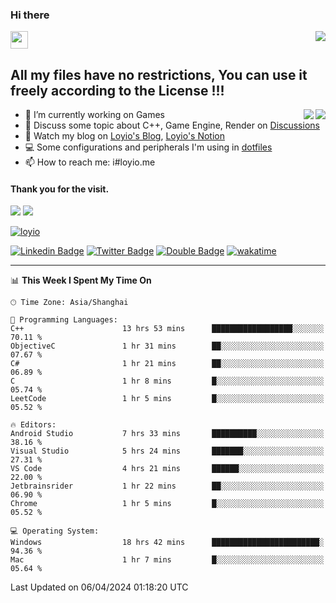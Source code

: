 <h3 align="left">Hi there</h3>
<img src='https://em-content.zobj.net/source/animated-noto-color-emoji/356/waving-hand_light-skin-tone_1f44b-1f3fb_1f3fb.gif' width='28' />
<a align="right" href="https://github.com/loyio/loyio/blob/master/STAR/README.md"><img align="right" src="https://img.shields.io/badge/LOYIO-STAR-green" /></a>

## All my files have no restrictions, You can use it freely according to the License !!!

<a href="https://github.com/loyio#gh-light-mode-only">
     <img align="right"  src="https://loy-readme.vercel.app/api/top-langs/?username=loyio&langs_count=6&hide=css,html,jupyter%20notebook" />
</a>

<a href="https://github.com/loyio#gh-dark-mode-only">
  <img align="right"  src="https://loy-readme.vercel.app/api/top-langs/?username=loyio&langs_count=6&theme=slateorange&hide=css,html,jupyter%20notebook" />
</a>



- 🔭 I’m currently working on Games
- 💬 Discuss some topic about C++, Game Engine, Render on [Discussions](https://github.com/loyio/loyio/discussions)
- 📔 Watch my blog on [Loyio's Blog](https://loyio.me), [Loyio's Notion](https://loyio.notion.site/loyio/Loyio-s-Dashboard-2f56bd29222a445ea9d9e8802a1ac83b)
- 💻 Some configurations and peripherals I'm using in [dotfiles](https://github.com/loyio/dotfiles)
- 📫 How to reach me: i#loyio.me


#### Thank you for the visit.
<img src="http://profile-counter.glitch.me/loyio/count.svg" />

<img src="https://loy-readme.vercel.app/api?username=loyio&show_icons=true&hide=stars&include_all_commits=true&hide_title=true&theme=slateorange" />

     

[![loyio](https://github-profile-trophy.vercel.app/?username=loyio&theme=onedark&column=4)](https://github.com/loyio)

[![Linkedin Badge](https://img.shields.io/badge/-@loyio-0077b5?style=flat-square&logo=Linkedin&logoColor=white&labelColor=0077b5&link=https://www.linkedin.com/in/loyio-hex-363172158/)](https://www.linkedin.com/in/loyio-hex-363172158/)
[![Twitter Badge](https://img.shields.io/badge/-@loyiome-000000?style=flat-square&labelColor=000000&logo=x&logoColor=white&link=https://twitter.com/loyiome)](https://twitter.com/loyiome)
[![Double Badge](https://img.shields.io/badge/@loyio-007722?style=flat&logo=Douban&logoColor=white)](https://www.douban.com/people/susmote)
[![wakatime](https://wakatime.com/badge/user/c0ddc104-5a20-41d1-ab9a-c4d9ea20a4d9.svg)](https://wakatime.com/@c0ddc104-5a20-41d1-ab9a-c4d9ea20a4d9)

-------
<!--START_SECTION:waka-->
📊 **This Week I Spent My Time On** 

```text
🕑︎ Time Zone: Asia/Shanghai

💬 Programming Languages: 
C++                      13 hrs 53 mins      ██████████████████░░░░░░░   70.11 % 
ObjectiveC               1 hr 31 mins        ██░░░░░░░░░░░░░░░░░░░░░░░   07.67 % 
C#                       1 hr 21 mins        ██░░░░░░░░░░░░░░░░░░░░░░░   06.89 % 
C                        1 hr 8 mins         █░░░░░░░░░░░░░░░░░░░░░░░░   05.74 % 
LeetCode                 1 hr 5 mins         █░░░░░░░░░░░░░░░░░░░░░░░░   05.52 % 

🔥 Editors: 
Android Studio           7 hrs 33 mins       ██████████░░░░░░░░░░░░░░░   38.16 % 
Visual Studio            5 hrs 24 mins       ███████░░░░░░░░░░░░░░░░░░   27.31 % 
VS Code                  4 hrs 21 mins       ██████░░░░░░░░░░░░░░░░░░░   22.00 % 
Jetbrainsrider           1 hr 22 mins        ██░░░░░░░░░░░░░░░░░░░░░░░   06.90 % 
Chrome                   1 hr 5 mins         █░░░░░░░░░░░░░░░░░░░░░░░░   05.52 % 

💻 Operating System: 
Windows                  18 hrs 42 mins      ████████████████████████░   94.36 % 
Mac                      1 hr 7 mins         █░░░░░░░░░░░░░░░░░░░░░░░░   05.64 % 
```


 Last Updated on 06/04/2024 01:18:20 UTC
<!--END_SECTION:waka-->
